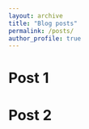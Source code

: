 ```yaml
---
layout: archive
title: "Blog posts"
permalink: /posts/
author_profile: true
---
```


# Post 1

# Post 2
